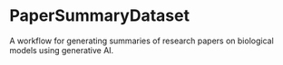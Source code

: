 # PaperSummaryDataset
A workflow for generating summaries of research papers on biological models using generative AI.

